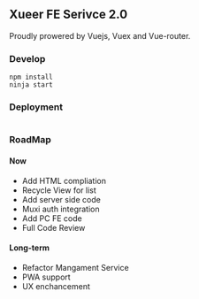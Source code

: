 ## Xueer FE Serivce 2.0

Proudly prowered by Vuejs, Vuex and Vue-router.

### Develop

```
npm install
ninja start
```

### Deployment

```

```

### RoadMap

#### Now

* Add HTML compliation
* Recycle View for list
* Add server side code
* Muxi auth integration
* Add PC FE code
* Full Code Review

#### Long-term

* Refactor Mangament Service
* PWA support
* UX enchancement
